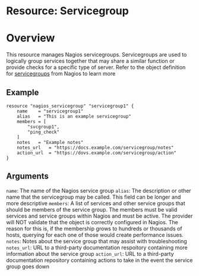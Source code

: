 # Resource: Servicegroup

# Overview

This resource manages Nagios servicegroups. Servicegroups are used to logically group services together that may share a
similar function or provide checks for a specific type of server. Refer to the object definition for [servicegroups](https://assets.nagios.com/downloads/nagioscore/docs/nagioscore/3/en/objectdefinitions.html#servicegroup) from Nagios to learn more

## Example

```hcl
resource "nagios_servicegroup" "servicegroup1" {
    name    = "servicegroup1"
    alias   = "This is an example servicegroup"
    members = [
        "svcgroup1",
        "ping_check"
    ]
    notes   = "Example notes"
    notes_url   = "https://docs.example.com/servicegroup/notes"
    action_url  = "https://dovs.example.com/servicegroup/action"
}
```

## Arguments

`name`: The name of the Nagios service group
`alias`: The description or other name that the servicegroup may be called. This field can be longer and more descriptive
`members`: A list of services and other service groups that should be members of the service group. The members must be valid services and service groups within Nagios and must be active. The provider will NOT validate that the object is correctly configured in Nagios. The reason for this is, if the membership grows to hundreds or thousands of hosts, querying for each one of those would create performance issues.
`notes`: Notes about the service group that may assist with troubleshooting
`notes_url`: URL to a third-party documentation respoitory containing more information about the service group
`action_url`: URL to a third-party documentation repository containing actions to take in the event the service group goes down